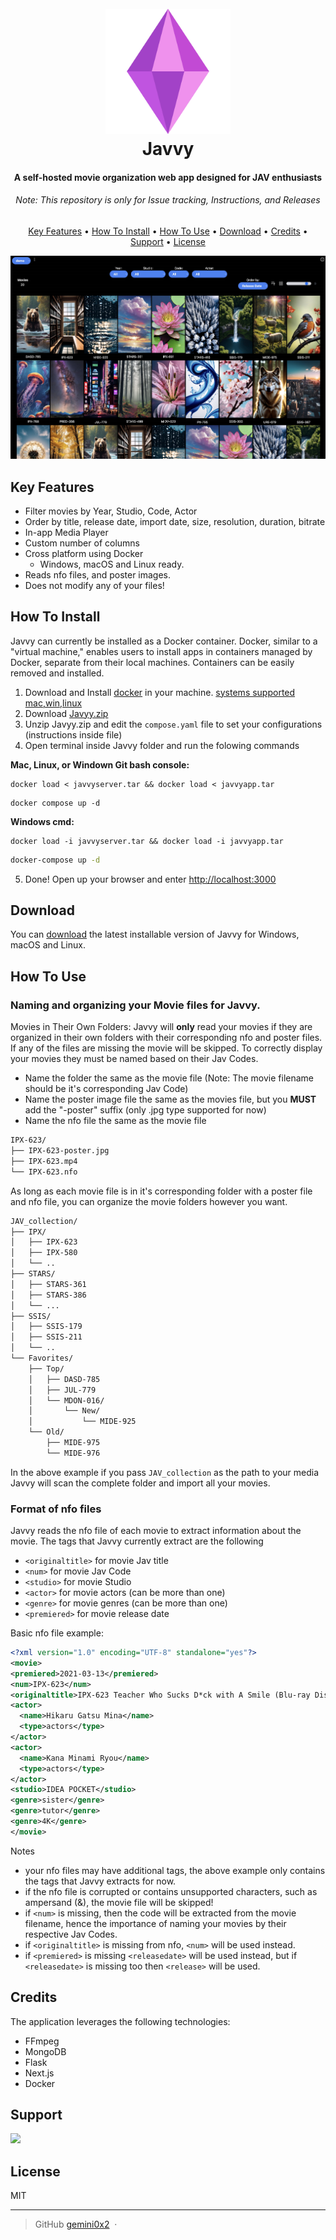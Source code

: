 <h1 align="center">
  <br>
  <a href="http://www.amitmerchant.com/electron-markdownify"><img src="https://raw.githubusercontent.com/gemini0x2/Javvy/main/icon.png" alt="Markdownify" width="200"></a>
  <br>
  Javvy
  <br>
</h1>

<h4 align="center">A self-hosted movie organization web app designed for JAV enthusiasts</h4>
<h6 align="center">Note: This repository is only for Issue tracking, Instructions, and Releases</h6>

<p align="center">
  <a href="#key-features">Key Features</a> •
  <a href="#how-to-install">How To Install</a> •
  <a href="#how-to-use">How To Use</a> •
  <a href="#download">Download</a> •
  <a href="#credits">Credits</a> •
  <a href="#support">Support</a> •
  <a href="#license">License</a>
</p>

![screenshot](https://raw.githubusercontent.com/gemini0x2/Javvy/main/screenshot.jpg)

## Key Features

* Filter movies by Year, Studio, Code, Actor
* Order by title, release date, import date, size, resolution, duration, bitrate
* In-app Media Player
* Custom number of columns
* Cross platform using Docker
  - Windows, macOS and Linux ready.
* Reads nfo files, and poster images.
* Does not modify any of your files!

## How To Install

Javvy can currently be installed as a Docker container. Docker, similar to a "virtual machine," enables users to install apps in containers managed by Docker, separate from their local machines. Containers can be easily removed and installed.

1. Download and Install [docker](https://www.docker.com/products/docker-desktop/) in your machine. [systems supported mac,win,linux](https://docs.docker.com/get-docker/#supported-platforms)
2. Download [Javyy.zip](https://github.com/gemini0x2/Javvy/releases/tag/v0.1.0-alpha)
3. Unzip Javyy.zip and edit the `compose.yaml` file to set your configurations (instructions inside file)
4. Open terminal inside Javvy folder and run the folowing commands

**Mac, Linux, or Windown Git bash console:**
```shell
docker load < javvyserver.tar && docker load < javvyapp.tar
```
```shell
docker compose up -d
```
**Windows cmd:**
```
docker load -i javvyserver.tar && docker load -i javvyapp.tar
```
```cmd
docker-compose up -d
```
5. Done! Open up your browser and enter [http://localhost:3000](http://localhost:3000)

## Download

You can [download](https://github.com/gemini0x2/Javvy/releases/tag/v0.1.0-alpha) the latest installable version of Javvy for Windows, macOS and Linux.

## How To Use

### Naming and organizing your Movie files for Javvy.
Movies in Their Own Folders: Javvy will **only** read your movies if they are organized in their own folders with their corresponding nfo and poster files. If any of the files are missing the movie will be skipped. To correctly display your movies they must be named based on their Jav Codes. 

- Name the folder the same as the movie file (Note: The movie filename should be it's corresponding Jav Code)
- Name the poster image file the same as the movies file, but you **MUST** add the "-poster" suffix (only .jpg type supported for now)
- Name the nfo file the same as the movie file

```bash
IPX-623/
├── IPX-623-poster.jpg
├── IPX-623.mp4
└── IPX-623.nfo
```
As long as each movie file is in it's corresponding folder with a poster file and nfo file, you can organize the movie folders however you want.
```bash
JAV_collection/
├── IPX/
│   ├── IPX-623
│   ├── IPX-580
│   └── ..
├── STARS/
│   ├── STARS-361
│   ├── STARS-386
│   └── ...
├── SSIS/
│   ├── SSIS-179
│   ├── SSIS-211
│   └── ..
└── Favorites/
    ├── Top/
    │   ├── DASD-785
    │   ├── JUL-779
    │   └── MDON-016/
    │       └── New/
    │           └── MIDE-925
    └── Old/
        ├── MIDE-975
        └── MIDE-976
```
In the above example if you pass `JAV_collection` as the path to your media Javvy will scan the complete folder and import all your movies.

### Format of nfo files
Javvy reads the nfo file of each movie to extract information about the movie.
The tags that Javvy currently extract are the following
- `<originaltitle>` for movie Jav title
- `<num>` for movie Jav Code
- `<studio>` for movie Studio
- `<actor>` for movie actors (can be more than one)
- `<genre>` for movie genres (can be more than one)
- `<premiered>` for movie release date

Basic nfo file example:
```xml
<?xml version="1.0" encoding="UTF-8" standalone="yes"?>
<movie>
<premiered>2021-03-13</premiered>
<num>IPX-623</num>
<originaltitle>IPX-623 Teacher Who Sucks D*ck with A Smile (Blu-ray Disc)</originaltitle>
<actor>
  <name>Hikaru Gatsu Mina</name>
  <type>actors</type>
</actor>
<actor>
  <name>Kana Minami Ryou</name>
  <type>actors</type>
</actor>
<studio>IDEA POCKET</studio>
<genre>sister</genre>
<genre>tutor</genre>
<genre>4K</genre>
</movie>
```
Notes
- your nfo files may have additional tags, the above example only contains the tags that Javvy extracts for now. <br/>
- if the nfo file is corrupted or contains unsupported characters, such as ampersand (&), the movie file will be skipped!
- if `<num>` is missing, then the code will be extracted from the movie filename, hence the importance of naming your movies by their respective Jav Codes.
- if `<originaltitle>` is missing from nfo, `<num>` will be used instead.
- if `<premiered>` is missing `<releasedate>` will be used instead, but if `<releasedate>` is missing too then `<release>` will be used.


## Credits

The application leverages the following technologies:
- FFmpeg
- MongoDB
- Flask
- Next.js
- Docker

## Support

<a href="patreon.com/user?u=104827587">
	<img src="https://c5.patreon.com/external/logo/become_a_patron_button@2x.png" width="160">
</a>

## License

MIT

---

> GitHub [gemini0x2](https://github.com/gemini0x2) &nbsp;&middot;&nbsp;

